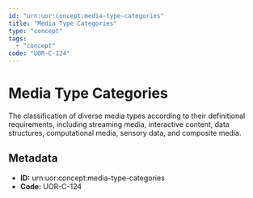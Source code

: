 ```yaml
---
id: "urn:uor:concept:media-type-categories"
title: "Media Type Categories"
type: "concept"
tags:
  - "concept"
code: "UOR-C-124"
---
```


# Media Type Categories

The classification of diverse media types according to their definitional requirements, including streaming media, interactive content, data structures, computational media, sensory data, and composite media.

## Metadata

- **ID:** urn:uor:concept:media-type-categories
- **Code:** UOR-C-124
